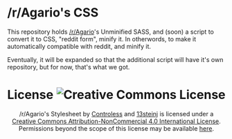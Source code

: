 # /r/Agario's CSS

This repository holds [/r/Agario](https://www.reddit.com/r/agario)'s Unminified SASS, and (soon) a script to convert it to CSS, "reddit form", minify it. In otherwords, to make it automatically compatible with reddit, and minify it.

Eventually, it will be expanded so that the additional script will have it's own repository, but for now, that's what we got.

# License <a rel="license" href="http://creativecommons.org/licenses/by-nc/4.0/"><img alt="Creative Commons License" style="border-width:0" src="https://i.creativecommons.org/l/by-nc/4.0/88x31.png" align="right"/></a>


<p align=center>/r/Agario's Stylesheet by <a xmlns:cc="http://creativecommons.org/ns#" href="http://www.reddit.com/u/IupvotestupidCRAP" property="cc:attributionName" rel="cc:attributionURL">Controless</a> and <a xmlns:cc="http://creativecommons.org/ns#" href="http://www.reddit.com/u/13steinj" property="cc:attributionName" rel="cc:attributionURL">13steinj</a> is licensed under a <a rel="license" href="http://creativecommons.org/licenses/by-nc/4.0/">Creative Commons Attribution-NonCommercial 4.0 International License</a>.<br />Permissions beyond the scope of this license may be available <a xmlns:cc="http://creativecommons.org/ns#" href="http://www.reddit.com/message/compose?to=/r/Agario" rel="cc:morePermissions">here</a>.</p>
